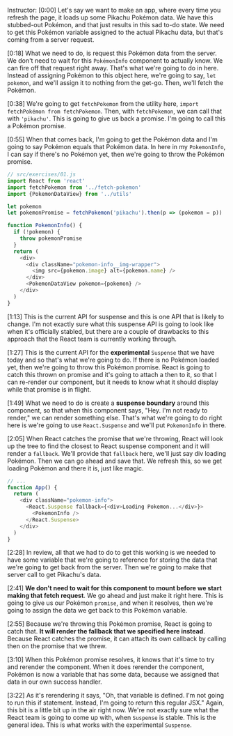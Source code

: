 Instructor: [0:00] Let's say we want to make an app, where every time you refresh the page, it loads up some Pikachu Pokémon data. We have this stubbed-out Pokémon, and that just results in this sad to-do state. We need to get this Pokémon variable assigned to the actual Pikachu data, but that's coming from a server request.

[0:18] What we need to do, is request this Pokémon data from the server. We don't need to wait for this `PokémonInfo` component to actually know. We can fire off that request right away. That's what we're going to do in here. Instead of assigning Pokémon to this object here, we're going to say, `let pokemon`, and we'll assign it to nothing from the get-go. Then, we'll fetch the Pokémon.

[0:38] We're going to get `fetchPokemon` from the utility here, `import fetchPokémon from fetchPokemon`. Then, with `fetchPokemon`, we can call that with `'pikachu'`. This is going to give us back a promise. I'm going to call this a Pokémon promise.

[0:55] When that comes back, I'm going to get the Pokémon data and I'm going to say Pokémon equals that Pokémon data. In here in my `PokemonInfo`, I can say if there's no Pokémon yet, then we're going to throw the Pokémon promise.

```js
// src/exercises/01.js
import React from 'react'
import fetchPokemon from '../fetch-pokemon'
import {PokemonDataView} from '../utils'

let pokemon
let pokemonPromise = fetchPokemon('pikachu').then(p => (pokemon = p))

function PokemonInfo() {
  if (!pokemon) {
    throw pokemonPromise
  }
  return (
    <div>
      <div className="pokemon-info__img-wrapper">
        <img src={pokemon.image} alt={pokemon.name} />
      </div>
      <PokemonDataView pokemon={pokemon} />
    </div>
  )
}
```

[1:13] This is the current API for suspense and this is one API that is likely to change. I'm not exactly sure what this suspense API is going to look like when it's officially stabled, but there are a couple of drawbacks to this approach that the React team is currently working through.

[1:27] This is the current API for the **experimental** `Suspense` that we have today and so that's what we're going to do. If there is no Pokémon loaded yet, then we're going to throw this Pokémon promise. React is going to catch this thrown on promise and it's going to attach a then to it, so that I can re-render our component, but it needs to know what it should display while that promise is in flight.

[1:49] What we need to do is create a **suspense boundary** around this component, so that when this component says, "Hey. I'm not ready to render," we can render something else. That's what we're going to do right here is we're going to use `React.Suspense` and we'll put `PokemonInfo` in there.

[2:05] When React catches the promise that we're throwing, React will look up the tree to find the closest to React suspense component and it will render a `fallback`. We'll provide that `fallback` here, we'll just say div loading Pokémon. Then we can go ahead and save that. We refresh this, so we get loading Pokémon and there it is, just like magic.

```js
// ...
function App() {
  return (
    <div className="pokemon-info">
      <React.Suspense fallback={<div>Loading Pokemon...</div>}>
        <PokemonInfo />
      </React.Suspense>
    </div>
  )
}
```

[2:28] In review, all that we had to do to get this working is we needed to have some variable that we're going to reference for storing the data that we're going to get back from the server. Then we're going to make that server call to get Pikachu's data.

[2:41] **We don't need to wait for this component to mount before we start making that fetch request**. We go ahead and just make it right here. This is going to give us our Pokémon `promise`, and when it resolves, then we're going to assign the data we get back to this Pokémon variable.

[2:55] Because we're throwing this Pokémon promise, React is going to catch that. **It will render the fallback that we specified here instead**. Because React catches the promise, it can attach its own callback by calling then on the promise that we threw.

[3:10] When this Pokémon promise resolves, it knows that it's time to try and rerender the component. When it does rerender the component, Pokémon is now a variable that has some data, because we assigned that data in our own success handler.

[3:22] As it's rerendering it says, "Oh, that variable is defined. I'm not going to run this if statement. Instead, I'm going to return this regular JSX." Again, this bit is a little bit up in the air right now. We're not exactly sure what the React team is going to come up with, when `Suspense` is stable. This is the general idea. This is what works with the experimental `Suspense`.
